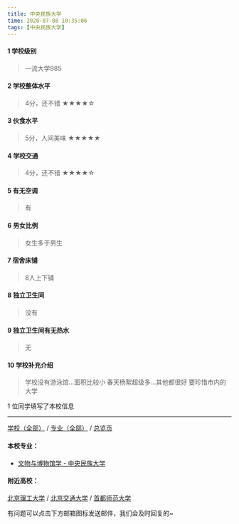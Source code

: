 ```yaml
---
title: 中央民族大学
time: 2020-07-08 10:35:06
tags: [中央民族大学]
---
```

#### 1 学校级别
> 一流大学985


#### 2 学校整体水平
> 4分，还不错
★★★★☆


#### 3 伙食水平
>  5分，人间美味
★★★★★


#### 4 学校交通
> 4分，还不错
★★★★☆


#### 5 有无空调
> 有


#### 6 男女比例
> 女生多于男生


#### 7 宿舍床铺
> 8人上下铺
 

#### 8 独立卫生间
> 没有


#### 9 独立卫生间有无热水
> 无


#### 10 学校补充介绍
> 学校没有游泳馆…面积比较小 春天杨絮超级多…其他都很好 要珍惜市内的大学

1 位同学填写了本校信息
***
[学校（全部）](https://univgo.github.io/2020/07/09/学校汇总页) / [专业（全部）](https://univgo.github.io/2020/07/09/专业汇总页) / [总览页](https://univgo.github.io/2020/07/09/总览)
#### 本校专业：
- [文物与博物馆学 - 中央民族大学](https://univgo.github.io/2020/07/08/文物与博物馆学%20-%20中央民族大学)

#### 附近高校：
[北京理工大学](https://univgo.github.io/2020/07/08/北京理工大学) / [北京交通大学](https://univgo.github.io/2020/07/08/北京交通大学) / [首都师范大学](https://univgo.github.io/2020/07/08/首都师范大学)


有问题可以点击下方邮箱图标发送邮件，我们会及时回复的~
